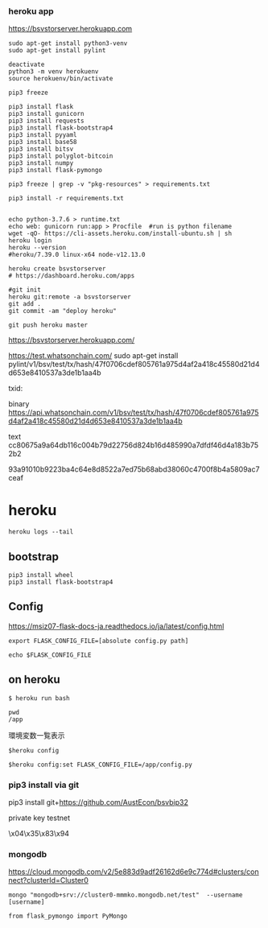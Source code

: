 ### heroku app

https://bsvstorserver.herokuapp.com


```
sudo apt-get install python3-venv
sudo apt-get install pylint

deactivate
python3 -m venv herokuenv
source herokuenv/bin/activate

pip3 freeze

pip3 install flask
pip3 install gunicorn
pip3 install requests
pip3 install flask-bootstrap4
pip3 install pyyaml
pip3 install base58
pip3 install bitsv
pip3 install polyglot-bitcoin
pip3 install numpy
pip3 install flask-pymongo

pip3 freeze | grep -v "pkg-resources" > requirements.txt

pip3 install -r requirements.txt


echo python-3.7.6 > runtime.txt
echo web: gunicorn run:app > Procfile  #run is python filename
wget -qO- https://cli-assets.heroku.com/install-ubuntu.sh | sh
heroku login
heroku --version
#heroku/7.39.0 linux-x64 node-v12.13.0

heroku create bsvstorserver
# https://dashboard.heroku.com/apps

#git init
heroku git:remote -a bsvstorserver
git add .
git commit -am "deploy heroku"

git push heroku master
```

https://bsvstorserver.herokuapp.com/

https://test.whatsonchain.com/
sudo apt-get install pylint/v1/bsv/test/tx/hash/47f0706cdef805761a975d4af2a418c45580d21d4d653e8410537a3de1b1aa4b

txid:

binary
https://api.whatsonchain.com/v1/bsv/test/tx/hash/47f0706cdef805761a975d4af2a418c45580d21d4d653e8410537a3de1b1aa4b

text
cc80675a9a64db116c004b79d22756d824b16d485990a7dfdf46d4a183b752b2

93a91010b9223ba4c64e8d8522a7ed75b68abd38060c4700f8b4a5809ac7ceaf

# heroku

```
heroku logs --tail
```

## bootstrap

```
pip3 install wheel
pip3 install flask-bootstrap4
```


## Config

https://msiz07-flask-docs-ja.readthedocs.io/ja/latest/config.html

```
export FLASK_CONFIG_FILE=[absolute config.py path]

echo $FLASK_CONFIG_FILE
```

## on heroku 

```
$ heroku run bash

pwd
/app
```

環境変数一覧表示

```
$heroku config

$heroku config:set FLASK_CONFIG_FILE=/app/config.py
```

### pip3 install via git

pip3 install git+https://github.com/AustEcon/bsvbip32


private key testnet

\x04\x35\x83\x94


### mongodb

https://cloud.mongodb.com/v2/5e883d9adf26162d6e9c774d#clusters/connect?clusterId=Cluster0



```
mongo "mongodb+srv://cluster0-mmmko.mongodb.net/test"  --username [username]

```


```
from flask_pymongo import PyMongo

```



